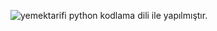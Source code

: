 ![yemektarifi](https://github.com/user-attachments/assets/dd773f1e-6772-4ee4-ae06-a3bed452a7d5)
python kodlama dili ile yapılmıştır.
